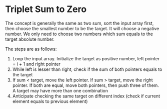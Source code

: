 # Triplet Sum to Zero

The concept is generally the same as two sum, sort the input array first, then choose the smallest number to be the target. It will choose a negative number. We only need to choose two numbers which sum equals to the target absolute number.

The steps are as follows:

1. Loop the input array. Initialize the target as positive number, left pointer = i + 1 and right pointer
2. While left is lesser than right, check if the sum of both pointers equals to the target
3. If sum < target, move the left pointer. If sum > target, move the right pointer. If both are equal, move both pointers, then push three of them. A target may have more than one combination
4. Anticipate checking the same target on different index (check if current element equals to previous element)
